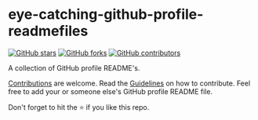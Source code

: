 # eye-catching-github-profile-readmefiles

[![GitHub stars](https://img.shields.io/github/stars/themlphdstudent/awesome-github-profile-readme-templates.svg)](https://github.com/durgeshsamariya/awesome-github-profile-readme-templates/stargazers)
[![GitHub forks](https://img.shields.io/github/forks/themlphdstudent/awesome-github-profile-readme-templates.svg?color=blue)](https://github.com/durgeshsamariya/awesome-github-profile-readme-templates/network)
[![GitHub contributors](https://img.shields.io/github/contributors/themlphdstudent/awesome-github-profile-readme-templates.svg?color=blue)](https://github.com/durgeshsamariya/awesome-github-profile-readme-templates/network)

A collection of GitHub profile README's.

[Contributions](https://github.com/durgeshsamariya/eye-catching-github-profile-readmefiles/blob/master/CONTRIBUTING.md) are welcome. Read the [Guidelines](https://github.com/durgeshsamariya/eye-catching-github-profile-readmefiles/blob/master/CONTRIBUTING.md) on how to contribute.
Feel free to add your or someone else's GitHub profile README file.

Don't forget to hit the :star: if you like this repo.
